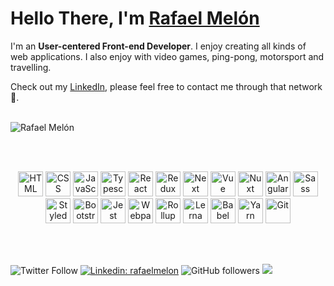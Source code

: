 <h1 align="left">Hello There, I'm <a href="https://www.linkedin.com/in/rafaelmelon/">Rafael Melón</a></strong>
</h1>

I'm an <strong> User-centered Front-end Developer</strong>. I enjoy creating all kinds of web applications. I also enjoy with video games, ping-pong, motorsport and travelling.

Check out my [LinkedIn](https://www.linkedin.com/in/rafaelmelon/), please feel free to contact me through that network 💬.


<br>

<div>
  <img align="center" src='https://github-readme-stats.vercel.app/api?username=rafaelmelon' alt='Rafael Melón's github stats'>
</div>

<br><br>

<p align="center">
  <span align="center" class="d-flex">
    <img title="HTML" alt="HTML" height=40 src="https://upload.wikimedia.org/wikipedia/commons/thumb/6/61/HTML5_logo_and_wordmark.svg/1024px-HTML5_logo_and_wordmark.svg.png">
    <img title="CSS" alt="CSS" height=40
      src="https://upload.wikimedia.org/wikipedia/commons/thumb/d/d5/CSS3_logo_and_wordmark.svg/800px-CSS3_logo_and_wordmark.svg.png">
    <img title="JavaScript" alt="JavaScript" height=40
      src="https://upload.wikimedia.org/wikipedia/commons/thumb/9/99/Unofficial_JavaScript_logo_2.svg/600px-Unofficial_JavaScript_logo_2.svg.png">
      <img title="Typescript" alt="Typescript" height=40
      src="https://gustavodohara.com/blogangular/wp-content/uploads/2018/08/typescript-150x150.png">
    <img title="React" alt="React" height=40 src="https://upload.wikimedia.org/wikipedia/commons/thumb/a/a7/React-icon.svg/1280px-React-icon.svg.png">
    <img title="Redux" alt="Redux" height=40 src="https://seeklogo.com/images/R/redux-logo-9CA6836C12-seeklogo.com.png">
    <img title="Next" alt="Next" height=40 src="https://upload.wikimedia.org/wikipedia/commons/thumb/8/8e/Nextjs-logo.svg/1200px-Nextjs-logo.svg.png">
    <img title="Vue" alt="Vue" height=40 src="https://upload.wikimedia.org/wikipedia/commons/9/95/Vue.js_Logo_2.svg">
    <img title="Nuxt" alt="Nuxt" height=40 src="https://upload.wikimedia.org/wikipedia/commons/thumb/a/ae/Nuxt_logo.svg/1280px-Nuxt_logo.svg.png">
    <img title="Angular" alt="Angular" height=40 src="https://upload.wikimedia.org/wikipedia/commons/thumb/c/cf/Angular_full_color_logo.svg/1920px-Angular_full_color_logo.svg.png">
    <img title="Sass" alt="Sass" height=40 src="https://sass-lang.com/assets/img/styleguide/color-1c4aab2b.png">
    <img title="StyledComponents" alt="StyledComponents" height=40 src="https://raw.githubusercontent.com/styled-components/brand/master/styled-components.png">
    <img title="Bootstrap" alt="Bootstrap" height=40
      src="https://upload.wikimedia.org/wikipedia/commons/thumb/b/b2/Bootstrap_logo.svg/480px-Bootstrap_logo.svg.png">
    <img title="Jest" alt="Jest" height=40 src="https://jestjs.io/img/jest-card-run.svg">
    <img title="Webpack" alt="Webpack" height=40 src="https://seeklogo.com/images/W/webpack-logo-9E66EE203A-seeklogo.com.png">
    <img title="Rollup" alt="Rollup" height=40 src="https://pbs.twimg.com/profile_images/900341719945924613/zE8RTn9E_400x400.jpg">
    <img title="Lerna" alt="Lerna" height=40 src="https://miro.medium.com/max/480/1*obV0EGRGtftMYtM4_DTTQA.png">
    <img title="Babel" alt="Babel" height=40 src="https://raw.githubusercontent.com/babel/logo/master/babel.png">
    <img title="Yarn" alt="Yarn" height=40 src="https://p1.hiclipart.com/preview/1012/797/240/javascript-logo-npm-package-manager-nodejs-installation-yarn-github-bower-png-clipart.jpg">
    <img title="Git" alt="Git" height=40 src="https://git-scm.com/images/logos/downloads/Git-Icon-1788C.png">
  </span>
</p>

<br><br>


![Twitter Follow](https://img.shields.io/twitter/follow/zitronensaure?label=Follow)
[![Linkedin: rafaelmelon](https://img.shields.io/badge/-rafaelmelon-blue?style=flat-square&logo=Linkedin&logoColor=white&link=https://www.linkedin.com/in/rafaelmelon/)](https://www.linkedin.com/in/rafaelmelon/)
![GitHub followers](https://img.shields.io/github/followers/rafaelmelon?label=Follow&style=social)
![](https://visitor-badge.glitch.me/badge?page_id=rafaelmelon.rafaelmelon)
